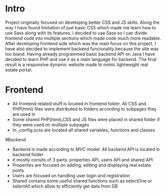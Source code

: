 # Intro
Project originally focused on developing better CSS and JS skills. Along the way I have found limitation of just basic CSS which made me learn how to use Sass along with its features.
I decided to use Sass so I can divide frontend code into multiple sections which made code much more readable. 
After developing frontend side which was the main focus on this project, I have also decided to implement backend funcionality because the site was too bland.
Having already programmed basic backend API on Java I have decided to learn PHP and use it as a main language for backend.
The final result is a responsive dynamic website made to mimic lightweight real estate portal.

# Frontend
- All frontend related stuff is located in frontend folder. All CSS and PHP(html) files were distributed to folders according to subpages they are used in
- Some shared PHP(html),CSS and JS files were placed in shared folder if they were used on multiple subpages
- In _config.scss are located all shared variables, functions and classes

#Backend
- Backend is made according to MVC model. All backend API is located in backend folder
- It mostly consits of 3 parts: properties API, users API and shared API
- Properties are focused on adding, editing and displaying real estate posts
- Users are focused on handling user login and registration
- Shared contains some useful shared functions such as selectOne or selectAll which allow to efficiently get data from DB
